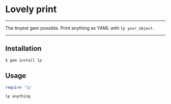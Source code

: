 Lovely print
==================================================

---

The tinyest gem possible. Print anything as YAML with `lp your_object`.

---

Installation
--------------------------------------------------

    $ gem install lp



Usage
--------------------------------------------------

```ruby
require 'lp'

lp anything
```
